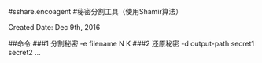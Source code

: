 #sshare.encoagent
#秘密分割工具（使用Shamir算法）

Created Date: Dec 9th, 2016

##命令
###1 分割秘密
-e filename N K
###2 还原秘密
-d output-path secret1 secret2 ...
